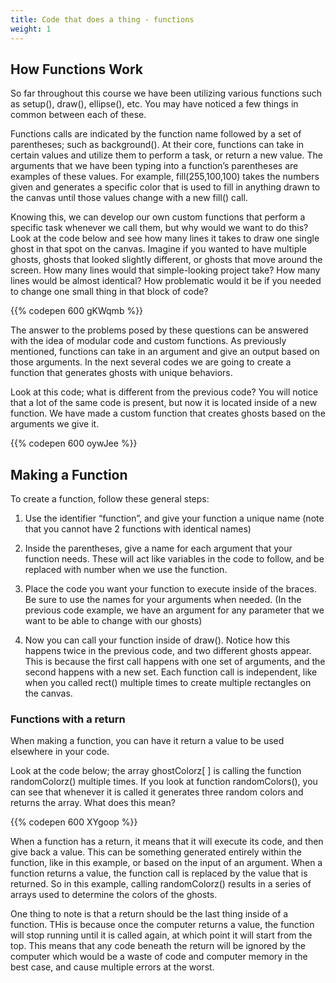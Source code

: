 ```yaml
---
title: Code that does a thing - functions
weight: 1
---
```

## How Functions Work
So far throughout this course we have been utilizing various functions such as setup(), draw(), ellipse(), etc. You may have noticed a few things in common between each of these.

Functions calls are indicated by the function name followed by a set of parentheses; such as background(). At their core, functions can take in certain values and utilize them to perform a task, or return a new value. The arguments that we have been typing into a function’s parentheses are examples of these values. For example, fill(255,100,100) takes the numbers given and generates a specific color that is used to fill in anything drawn to the canvas until those values change with a new fill() call. 

Knowing this, we can develop our own custom functions that perform a specific task whenever we call them, but why would we want to do this? Look at the code below and see how many lines it takes to draw one single ghost in that spot on the canvas. Imagine if you wanted to have multiple ghosts, ghosts that looked slightly different, or ghosts that move around the screen. How many lines would that simple-looking project take? How many lines would be almost identical? How problematic would it be if you needed to change one small thing in that block of code?

{{% codepen 600 gKWqmb %}}

The answer to the problems posed by these questions can be answered with the idea of modular code and custom functions. As previously mentioned, functions can take in an argument and give an output based on those arguments. In the next several codes we are going to create a function that generates ghosts with unique behaviors. 

Look at this code; what is different from the previous code? You will notice that a lot of the same code is present, but now it is located inside of a new function. We have made a custom function that creates ghosts based on the arguments we give it.

{{% codepen 600 oywJee %}}


## Making a Function

To create a function, follow these general steps:

1. Use the identifier “function”, and give your function a unique name (note that you cannot have 2 functions with identical names)

2. Inside the parentheses, give a name for each argument that your function needs. These will act like variables in the code to follow, and be replaced with number when we use the function.

3. Place the code you want your function to execute inside of the braces. Be sure to use the names for your arguments when needed. (In the previous code example, we have an argument for any parameter that we want to be able to change with our ghosts) 

4. Now you can call your function inside of draw(). Notice how this happens twice in the previous code, and two different ghosts appear. This is because the first call happens with one set of arguments, and the second happens with a new set. Each function call is independent, like when you called rect() multiple times to create multiple rectangles on the canvas.


### Functions with a return

When making a function, you can have it return a value to be used elsewhere in your code. 

Look at the code below; the array ghostColorz[ ] is calling the function randomColorz() multiple times. If you look at function randomColors(), you can see that whenever it is called it generates three random colors and returns the array. What does this mean?

{{% codepen 600 XYgoop %}}

When a function has a return, it means that it will execute its code, and then give back a value. This can be something generated entirely within the function, like in this example, or based on the input of an argument. When a function returns a value, the function call is replaced by the value that is returned. So in this example, calling randomColorz() results in a series of arrays used to determine the colors of the ghosts. 

One thing to note is that a return should be the last thing inside of a function. THis is because once the computer returns a value, the function will stop running until it is called again, at which point it will start from the top. This means that any code beneath the return will be ignored by the computer which would be a waste of code and computer memory in the best case, and cause multiple errors at the worst. 
